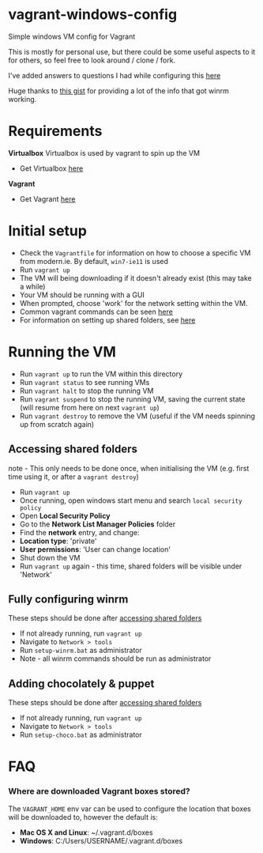 # vagrant-windows-config
Simple windows VM config for Vagrant

This is mostly for personal use, but there could be some useful aspects to it for others, so feel free to look around / clone / fork.

I've added answers to questions I had while configuring this [here](#faq)

Huge thanks to [this gist](https://gist.github.com/andreptb/57e388df5e881937e62a) for providing a lot of the info that got winrm working.

# Requirements
**Virtualbox**
Virtualbox is used by vagrant to spin up the VM
- Get Virtualbox [here](https://www.virtualbox.org/)

**Vagrant**
- Get Vagrant [here](https://www.vagrantup.com/)

# Initial setup
- Check the `Vagrantfile` for information on how to choose a specific VM from modern.ie. By default, `win7-ie11` is used
- Run `vagrant up`
- The VM will being downloading if it doesn't already exist (this may take a while)
- Your VM should be running with a GUI
- When prompted, choose 'work' for the network setting within the VM.
- Common vagrant commands can be seen [here](#running-the-vm)
- For information on setting up shared folders, see [here](#accessing-shared-folders)

# Running the VM
- Run `vagrant up` to run the VM within this directory
- Run `vagrant status` to see running VMs
- Run `vagrant halt` to stop the running VM
- Run `vagrant suspend` to stop the running VM, saving the current state (will resume from here on next `vagrant up`)
- Run `vagrant destroy` to remove the VM (useful if the VM needs spinning up from scratch again)

## Accessing shared folders
note - This only needs to be done once, when initialising the VM (e.g. first time using it, or after a `vagrant destroy`)
- Run `vagrant up`
- Once running, open windows start menu and search `local security policy`
- Open **Local Security Policy**
- Go to the **Network List Manager Policies** folder
- Find the **network** entry, and change:
- **Location type**: 'private'
- **User permissions**: 'User can change location'
- Shut down the VM
- Run `vagrant up` again - this time, shared folders will be visible under 'Network'

## Fully configuring winrm
These steps should be done after [accessing shared folders](#accessing-shared-folders)
- If not already running, run `vagrant up`
- Navigate to `Network > tools`
- Run `setup-winrm.bat` as administrator
- Note - all winrm commands should be run as administrator

## Adding chocolately & puppet
These steps should be done after [accessing shared folders](#accessing-shared-folders)
- If not already running, run `vagrant up`
- Navigate to `Network > tools`
- Run `setup-choco.bat` as administrator

# FAQ
### Where are downloaded Vagrant boxes stored?
The `VAGRANT_HOME` env var can be used to configure the location that boxes will be downloaded to, however the default is:
- **Mac OS X and Linux**: ~/.vagrant.d/boxes
- **Windows**: C:/Users/USERNAME/.vagrant.d/boxes
